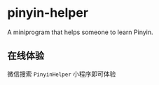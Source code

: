 # pinyin-helper
A miniprogram that helps someone to learn Pinyin.


## 在线体验
微信搜索 `PinyinHelper` 小程序即可体验
